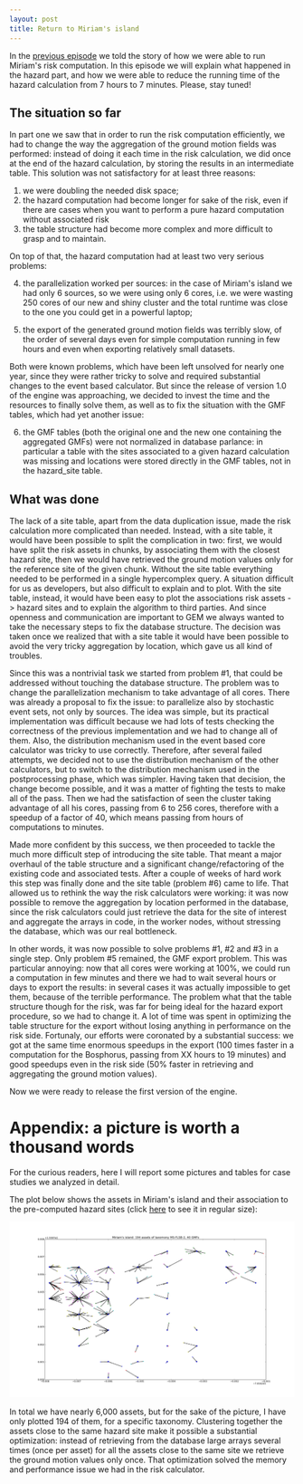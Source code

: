 ```yaml
---
layout: post
title: Return to Miriam's island
---
```


In the [previous episode](/2013/05/17/the-story-of-Miriam-island/)
we told the story of how we were able to run Miriam's risk computation. In
this episode we will explain what happened in the hazard part, and how
we were able to reduce the running time of the hazard calculation from
7 hours to 7 minutes. Please, stay tuned!


## The situation so far

In part one we saw that in order to run the risk computation
efficiently, we had to change the way the aggregation of the ground
motion fields was performed: instead of doing it each time in the risk
calculation, we did once at the end of the hazard calculation, by
storing the results in an intermediate table. This solution was
not satisfactory for at least three reasons:

1. we were doubling the needed disk space;
2. the hazard computation had become longer for sake of the risk,
   even if there are cases when you want to perform a pure hazard
   computation without associated risk
3. the table structure had become more complex and more difficult
   to grasp and to maintain.

On top of that, the hazard computation had at least two very serious
problems:

4. the parallelization worked per sources: in the case of Miriam's island
   we had only 6 sources, so we were using only 6 cores, i.e. we were
   wasting 250 cores of our new and shiny cluster and the total runtime
   was close to the one you could get in a powerful laptop;

5. the export of the generated ground motion fields was terribly slow,
   of the order of several days even for simple computation running in
   few hours and even when exporting relatively small datasets.

Both were known problems, which have been left unsolved for
nearly one year, since they were rather tricky to solve and required
substantial changes to the event based calculator. But since the
release of version 1.0 of the engine was approaching, we decided
to invest the time and the resources to finally solve them, as
well as to fix the situation with the GMF tables, which had
yet another issue:

6. the GMF tables (both the original one and the new one containing the
   aggregated GMFs) were not normalized in database parlance: in
   particular a table with the sites associated to a given hazard
   calculation was missing and locations were stored directly in the
   GMF tables, not in the hazard_site table.

## What was done

The lack of a site table, apart from the data duplication issue, made
the risk calculation more complicated than needed. Instead, with a
site table, it would have been possible to split the complication in
two: first, we would have split the risk assets in chunks, by
associating them with the closest hazard site, then we would have
retrieved the ground motion values only for the reference site of the
given chunk. Without the site table everything needed to be performed
in a single hypercomplex query. A situation difficult for us as developers,
but also difficult to explain and to plot. With the site table,
instead, it would have been easy to plot the associations
risk assets -> hazard sites and to explain the algorithm to third parties.
And since openness and communication are important to GEM we always
wanted to take the necessary steps to fix the database structure. The
decision was taken once we realized that with a site table it would
have been possible to avoid the very tricky aggregation by location,
which gave us all kind of troubles.

Since this was a nontrivial task we started from problem #1, that
could be addressed without touching the database structure.
The problem was to change the parallelization mechanism to take
advantage of all cores. There was already a proposal to fix the
issue: to parallelize also by stochastic event sets, not only
by sources. The idea was simple, but its practical implementation
was difficult because we had lots of tests checking the correctness
of the previous implementation and we had to change all of them.
Also, the distribution mechanism used in the event based core
calculator was tricky to use correctly. Therefore, after several
failed attempts, we decided not to use the distribution mechanism
of the other calculators, but to switch to the distribution mechanism
used in the postprocessing phase, which was simpler. Having taken that
decision, the change become possible, and it was a matter of fighting
the tests to make all of the pass. Then we had the satisfaction of
seen the cluster taking advantage of all his cores, passing from
6 to 256 cores, therefore with a speedup of a factor of 40,
which means passing from hours of computations to minutes.

Made more confident by this success, we then proceeded to tackle
the much more difficult step of introducing the site table.
That meant a major overhaul of the table structure and a
significant change/refactoring of the existing code and associated
tests. After a couple of weeks of hard work this step was finally
done and the site table (problem #6) came to life. That allowed
us to rethink the way the risk calculators were working:
it was now possible to remove the aggregation by location performed
in the database, since the risk calculators could just retrieve
the data for the site of interest and aggregate the arrays in code,
in the worker nodes, without stressing the database, which was
our real bottleneck.

In other words, it was now possible to solve problems #1, #2 and #3
in a single step. Only problem #5 remained, the GMF export problem.
This was particular annoying: now that all cores were working at
100%, we could run a computation in few minutes and there we had
to wait several hours or days to export the results: in several
cases it was actually impossible to get them, because of the
terrible performance. The problem what that the table structure
though for the risk, was far for being ideal for the hazard export procedure,
so we had to change it. A lot of time was spent in optimizing
the table structure for the export without losing anything
in performance on the risk side. Fortunaly, our efforts were
coronated by a substantial success: we got at the same time
enormous speedups in the export (100 times faster in a computation for
the Bosphorus, passing from XX hours to 19 minutes) and good
speedups even in the risk side (50% faster in retrieving and aggregating
the ground motion values).

Now we were ready to release the first version of the engine.


# Appendix: a picture is worth a thousand words

For the curious readers, here I will report some pictures and tables
for case studies we analyzed in detail.

The plot below shows the assets in Miriam's island and their association
to the pre-computed hazard sites (click [here](/images/miriam-island.png)
to see it in regular size):

![](/images/miriam-island.png)

In total we have nearly 6,000 assets, but for the sake of the picture,
I have only plotted 194 of them, for a specific taxonomy. Clustering together
the assets close to the same hazard site make it possible
a substantial optimization: instead of retrieving from the database
large arrays several times (once per asset) for all the assets close
to the same site we retrieve the ground motion values only once.
That optimization solved the memory and performance issue we had in the risk
calculator.
